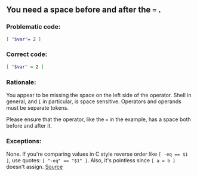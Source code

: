 ## You need a space before and after the `=` .

### Problematic code:

```sh
[ "$var"= 2 ]
```

### Correct code:

```sh
[ "$var" = 2 ]
```
### Rationale:

You appear to be missing the space on the left side of the operator. Shell in general, and `[` in particular, is space sensitive. Operators and operands must be separate tokens. 

Please ensure that the operator, like the `=` in the example, has a space both before and after it.

### Exceptions:

None. If you're comparing values in C style reverse order like `[ -eq == $1 ]`, use quotes: `[ "-eq" == "$1" ]`. Also, it's pointless since `[ a = b ]` doesn't assign.
[Source](https://github.com/koalaman/shellcheck/wiki/SC1108)

